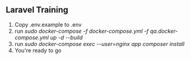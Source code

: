 ## Laravel Training

1. Copy .env.example to .env
2. run *sudo docker-compose -f docker-compose.yml  -f qa.docker-compose.yml up -d --build*
3. run *sudo docker-compose exec --user=nginx app composer install*
4. You're ready to go